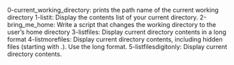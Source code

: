 0-current_working_directory: prints the path name of the current working directory
1-listit: Display the contents list of your current directory.
2-bring_me_home: Write a script that changes the working directory to the user’s home directory
3-listfiles: Display current directory contents in a long format
4-listmorefiles: Display current directory contents, including hidden files (starting with .). Use the long format.
5-listfilesdigitonly: Display current directory contents.
